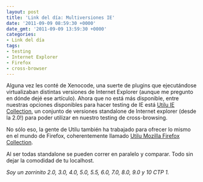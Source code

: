```yaml
---
layout: post
title: 'Link del día: Multiversiones IE'
date: '2011-09-09 08:59:30 +0000'
date_gmt: '2011-09-09 13:59:30 +0000'
categories:
- Link del día
tags:
- testing
- Internet Explorer
- Firefox
- cross-browser
---
```


Alguna vez les conté de Xenocode, una suerte de plugins que ejecutándose virtualizaban distintas versiones de Internet Explorer (aunque me pregunto en dónde dejé ese artículo). Ahora que no está más disponible, entre nuestras opciones disponibles para hacer testing de IE está [Utilu IE Collection](http://utilu.com/IECollection/), un conjunto de versiones standalone de Internet explorer (desde la 2.0!) para poder utilizar en nuestro testing de cross-browsing.

No sólo eso, la gente de Utilu también ha trabajado para ofrecer lo mismo en el mundo de Firefox, coherentemente llamado [Utilu Mozilla Firefox Collection](http://utilu.com/UtiluMFC/).

Al ser todas standalone se pueden correr en paralelo y comparar. Todo sin dejar la comodidad de tu localhost.

_Soy un zorrinito 2.0, 3.0, 4.0, 5.0, 5.5, 6.0, 7.0, 8.0, 9.0 y 10 CTP 1._
